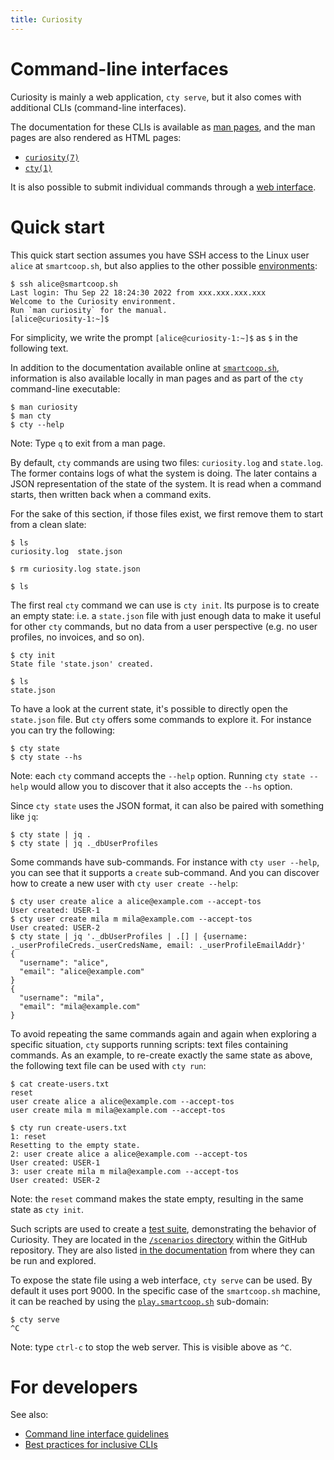 ```yaml
---
title: Curiosity
---
```


# Command-line interfaces

Curiosity is mainly a web application, `cty serve`, but it also comes with
additional CLIs (command-line interfaces).

The documentation for these CLIs is available as [man
pages](https://en.wikipedia.org/wiki/Man_page), and the man pages are also
rendered as HTML pages:

- [`curiosity(7)`](/documentation/clis/curiosity.7)
- [`cty(1)`](/documentation/clis/cty.1)

It is also possible to submit individual commands through a [web
interface](/run).

# Quick start

This quick start section assumes you have SSH access to the Linux user `alice`
at `smartcoop.sh`, but also applies to the other possible
[environments](/documentation/environments):

```
$ ssh alice@smartcoop.sh
Last login: Thu Sep 22 18:24:30 2022 from xxx.xxx.xxx.xxx
Welcome to the Curiosity environment.
Run `man curiosity` for the manual.
[alice@curiosity-1:~]$
```

For simplicity, we write the prompt `[alice@curiosity-1:~]$` as `$` in the
following text.

In addition to the documentation available online at
[`smartcoop.sh`](https://smartcoop.sh/documentation), information is also
available locally in man pages and as part of the `cty` command-line
executable:

```
$ man curiosity
$ man cty
$ cty --help
```

Note: Type `q` to exit from a man page.

By default, `cty` commands are using two files: `curiosity.log` and
`state.log`. The former contains logs of what the system is doing. The later
contains a JSON representation of the state of the system. It is read when a
command starts, then written back when a command exits.

For the sake of this section, if those files exist, we first remove them to
start from a clean slate:

```
$ ls
curiosity.log  state.json

$ rm curiosity.log state.json

$ ls

```

The first real `cty` command we can use is `cty init`. Its purpose is to create
an empty state: i.e. a `state.json` file with just enough data to make it
useful for other `cty` commands, but no data from a user perspective (e.g. no
user profiles, no invoices, and so on).

```
$ cty init
State file 'state.json' created.

$ ls
state.json

```

To have a look at the current state, it's possible to directly open the
`state.json` file. But `cty` offers some commands to explore it. For instance
you can try the following:

```
$ cty state
$ cty state --hs
```

Note: each `cty` command accepts the `--help` option. Running `cty state
--help` would allow you to discover that it also accepts the `--hs` option.

Since `cty state` uses the JSON format, it can also be paired with something
like `jq`:

```
$ cty state | jq .
$ cty state | jq ._dbUserProfiles
```

Some commands have sub-commands. For instance with `cty user --help`, you can
see that it supports a `create` sub-command. And you can discover how to create
a new user with `cty user create --help`:

```
$ cty user create alice a alice@example.com --accept-tos
User created: USER-1
$ cty user create mila m mila@example.com --accept-tos
User created: USER-2
$ cty state | jq '._dbUserProfiles | .[] | {username: ._userProfileCreds._userCredsName, email: ._userProfileEmailAddr}'
{
  "username": "alice",
  "email": "alice@example.com"
}
{
  "username": "mila",
  "email": "mila@example.com"
}
```

To avoid repeating the same commands again and again when exploring a specific
situation, `cty` supports running scripts: text files containing commands. As
an example, to re-create exactly the same state as above, the following text
file can be used with `cty run`:

```
$ cat create-users.txt
reset
user create alice a alice@example.com --accept-tos
user create mila m mila@example.com --accept-tos

$ cty run create-users.txt
1: reset
Resetting to the empty state.
2: user create alice a alice@example.com --accept-tos
User created: USER-1
3: user create mila m mila@example.com --accept-tos
User created: USER-2
```

Note: the `reset` command makes the state empty, resulting in the same state as
`cty init`.

Such scripts are used to create a [test suite](/documentation/tests),
demonstrating the behavior of Curiosity. They are located in the [`/scenarios`
directory](https://github.com/hypered/curiosity/tree/main/scenarios) within the
GitHub repository. They are also listed [in the
documentation](/documentation/scenarios#scenarios) from where they can be run
and explored.

To expose the state file using a web interface, `cty serve` can be used. By
default it uses port 9000. In the specific case of the `smartcoop.sh` machine,
it can be reached by using the [`play.smartcoop.sh`](https://play.smartcoop.sh)
sub-domain:

```
$ cty serve
^C
```

Note: type `ctrl-c` to stop the web server. This is visible above as `^C`.

# For developers

See also:

- [Command line interface guidelines](https://clig.dev/)
- [Best practices for inclusive
  CLIs](https://seirdy.one/posts/2022/06/10/cli-best-practices/)
